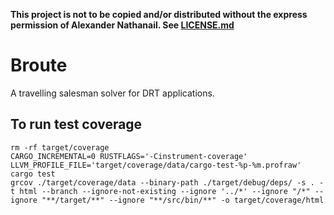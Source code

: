 **This project is not to be copied and/or distributed without the express permission of Alexander Nathanail. See [LICENSE.md](./LICENSE.md)**

# Broute

A travelling salesman solver for DRT applications.

## To run test coverage

[//]: # (https://blog.rng0.io/how-to-do-code-coverage-in-rust)

```shell
rm -rf target/coverage
CARGO_INCREMENTAL=0 RUSTFLAGS='-Cinstrument-coverage' LLVM_PROFILE_FILE='target/coverage/data/cargo-test-%p-%m.profraw' cargo test
grcov ./target/coverage/data --binary-path ./target/debug/deps/ -s . -t html --branch --ignore-not-existing --ignore '../*' --ignore "/*" --ignore "**/target/**" --ignore "**/src/bin/**" -o target/coverage/html
```
